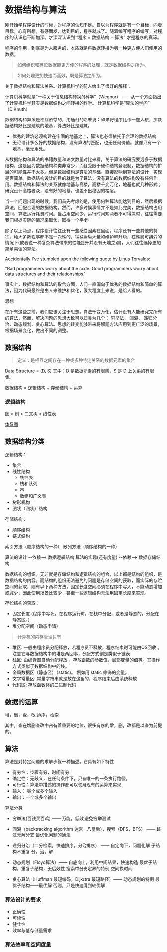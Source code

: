 # 数据结构与算法

刚开始学程序设计的时候，对程序的认知不足。自以为程序就是有一个目标，向着目标，心有所想，有感而发，达到目的，程序就成了。随着编写程序的编写，对程序的认识也不断加深。才深深认识到 “程序 = 数据结构 + 算法” 才是程序的真谛。

程序的作用，到底是为人服务的，本质就是将数据转换为另一种更方便人们使用的数据。

> 如何组织和存贮数据能更方便的程序的处理，就是数据结构之所为。

> 如何处理更加快速而高效，既是算法之所为。

关于数据结构和算法关系。计算机科学的前人给出了很好的解释：

计算机科学就是“一种关于信息结构转换的科学”（Wegnor）—— 从一个方面指出了计算机科学其实是数据结构之间转换的科学。
计算机科学是“算法的学问” （D.Knuth）

数据结构和算法是相互依存的，用通俗的话来说：如果将程序比作一座大楼，那数据结构好比是建筑的地基，算法好比是建筑。

- 优秀的建筑必须构建在牢固的地基之上，算法也必须依托于合理的数据结构
- 无论设计多么好的数据结构，没有算法的匹配，也无任何价值。就像只有一个地基，毫无用处。

从数据结构和算法的书籍数量和论文数量对比来看，关于算法的研究要远多于数据结构，这是因为数据结构种类非常少，而且受限于硬件结构登限制，数据结构的扩展的可能性并不太多。但是数据结构是算法的基础，直接影响到算法的设计，实现是否简单。数据结构设计的目的就是为了算法，没有算法的数据结构没有任何作用。数据结构和算法的关系就像地基与高楼，高楼千变万化，地基也就几种形式；研究设计高楼者众，没有好的地基，也盖不出稳固的楼层。

当一个问题出现的时候，我们首先考虑的是，使用何种算法能达到目的，然后根据算法，匹配合理的数据结构。然而，许多时候事情并不是如此完美，数据结构占用空间，算法运行耗费时间。当占用空间少，运行时间短两者不可得兼时，往往需要我们根据实际的情况来取舍，取得一个平衡。

除了以上两点，程序设计往往还有一些感性因素在里面。程序还有一些其他的特征。绝大多数程序都不是一次性的，往往会后大量的维护和升级。在性能可接受的情况下(或者说一种复杂算法带来的性能提升并没有天壤之别)，人们往往选择更加简单易读的算法。

Accidentally I've stumbled upon the following quote by Linus Torvalds:

"Bad programmers worry about the code. Good programmers worry about data structures and their relationships."

事实上，数据结构和算法的取舍方面，人们一直偏向于优秀的数据结构和简单的算法，因为代码最终是由人来维护和优化，很大程度上来说，是给人看的。

思想

在所有这些之前，我们应该关注于思想。算法千变万化，估计没有人能研究完所有的算法，然而，解决问题的思想大致可以归类为几个： 穷举法， 回溯、 递归分治、动态规划、贪心算法。思想的转变能够带来将解题方法应用到更广泛的场景，根据场景变化，做出不同的调整。


## 数据结构

> 定义：是相互之间存在一种或多种特定关系的数据元素的集合

Data Structure  = (D, S)
其中：D 是数据元素的有限集，S 是 D 上关系的有限集。



数据结构 = 逻辑结构 + 存储结构 + 运算

### 逻辑结构

图 > 树 > 二叉树 > 线性表


[体系图](./images/structure.png)
## 数据结构分类

逻辑结构：

- 集合
- 线性结构
    - 线性表
    - 栈和队列
    - 串
    - 数组和广义表
- 树形机构
- 图状（网状）结构

存储结构：

- 顺序结构
- 链式结构

索引方法（顺序结构的一种）
散列方法（顺序结构的一种）

算法的设计 --依赖--> 数据逻辑结构
算法的实现(还有度量) --依赖--> 数据存储结构

数据结构的组织，无非就是存储结构和逻辑结构的组合，以上都是结构的组织，是数据结构的内容。而结构的组织无法避免的问题是存储空间的获取，而实际的存贮空间的获取，则有以下两种方法，固定长度空间必须在程序中写入，不能动态增加或减少，因此使用场景比较少，甚至一些逻辑结构无法用固定长度来实现。

存贮结构的获取：

- 固定长度 (程序中写死，在程序运行时，在栈中分配，或者是静态的，分配在静态区。）
- 堆分配空间（动态申请）

> 计算机的内存管理只有
- 堆区: 一般由程序员分配释放，若程序员不释放，程序结束时可能由OS回收 。注意它与数据结构中的堆是两回事，分配方式倒是类似于链表
- 栈区: 由编译器自动分配释放 ，存放函数的参数值，局部变量的值等。其操作方式类似于数据结构中的栈。
- 全局数据区（静态区）（static)。 例如用 static 修饰的变量。
- 文字常量区: 常量字符串就是放在这里的，程序结束后由系统释放 
- 代码区: 存放函数体的二进制代码








## 数据的运算

增，删，查，改
排序，检索

其中，查在增删查改中占有着重要的地位，很多有序的增，删，改都是以查为前提的。


## 算法

算法是对特定问题的求解步骤一种描述。它具有如下特性

- 有穷性：步骤有穷，时间有穷
- 确定性：无歧义，在任何条件下，只有唯一的一条执行路径。
- 可行性：算法中描述的操作都可以使用现有的运算来实现
- 输入： 零个或多个输入
- 输出：一个或多个输出



算法分类

- 穷举法(百钱买百鸡) —— 万能，低效
  避免穷举测试
- 回溯（backtracking algorithm 迷宫，八皇后），搜索（DFS，BFS）
 —— 跳过无解分支
 最优化问题的通法
- 递归分治（二分检索，快速排序，分治排序）
 —— 自定向下，问题化解
 子结构不重复
 分，治，解

- 动态规划（Floyd算法）—— 自底向上，利用中间结果，快速构造
 最优子结构，重复子结构，无后效性
 搜索中分支定界的特例
 空间换时间

- 贪心算法（Huffman 最短编码，Dijkstra 最短路径）—— 动态规划的特例
 最优子结构——最优解
 否则，只是快速得到较优解

### 算法设计的要求

- 正确性
- 可读性
- 健壮性
- 效率与低存储量需求

### 算法效率和空间度量

